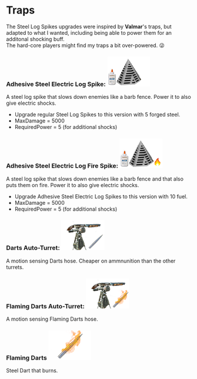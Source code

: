 # Traps

The Steel Log Spikes upgrades were inspired by **Valmar**'s traps, but adapted to what I wanted, including being able to power them for an additonal shocking buff.  
The hard-core players might find my traps a bit over-powered. :stuck_out_tongue_winking_eye:

### Adhesive Steel Electric Log Spike: ![taess](Icons/trapAdhesiveElectricSteelSpike.png)
A steel log spike that slows down enemies like a barb fence. Power it to also give electric shocks.
- Upgrade regular Steel Log Spikes to this version with 5 forged steel.
- MaxDamage = 5000
- RequiredPower = 5 (for additional shocks)

### Adhesive Steel Electric Log Fire Spike: ![taesfs](Icons/trapAdhesiveElectricSteelFireSpike.png)
A steel log spike that slows down enemies like a barb fence and that also puts them on fire. Power it to also give electric shocks.
- Upgrade Adhesive Steel Electric Log Spikes to this version with 10 fuel.
- MaxDamage = 5000
- RequiredPower = 5 (for additional shocks)

### Darts Auto-Turret: ![dat](Icons/trapDartAutoTurret.png)
A motion sensing Darts hose. Cheaper on ammnunition than the other turrets.

### Flaming Darts Auto-Turret: ![fdat](Icons/trapFlamingDartAutoTurret.png)
A motion sensing Flaming Darts hose.

### Flaming Darts ![fd](Icons/flamingDart.png)
Steel Dart that burns.
